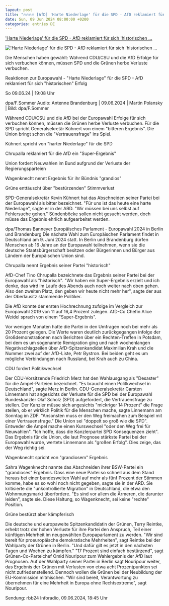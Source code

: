 ```yaml
---
layout: post
title: "🔥🔥🔥🔥 [AfD] 'Harte Niederlage' für die SPD - AfD reklamiert für sich 'historischen ..."
date: Sun, 09 Jun 2024 08:00:00 +0200
categories: entries DE
---
```

['Harte Niederlage' für die SPD - AfD reklamiert für sich 'historischen ...](https://www.rbb24.de/politik/wahl/Europawahl/2024/reaktionen-berlin-brandenburg-ergebnis-europawahl.html)

!['Harte Niederlage' für die SPD - AfD reklamiert für sich 'historischen ...](https://www.rbb24.de/content/dam/rbb/rbb/rbb24/2024/2024_06/dpa-news/kevin-kuehnert.jpg.jpg/size=708x398.jpg)

Die Menschen haben gewählt: Während CDU/CSU und die AfD Erfolge für sich verbuchen können, müssen SPD und die Grünen herbe Verluste verbuchen.

Reaktionen zur Europawahl - "Harte Niederlage" für die SPD - AfD reklamiert für sich "historischen" Erfolg

So 09.06.24 | 19:08 Uhr

dpa/F.Sommer Audio: Antenne Brandenburg | 09.06.2024 | Martin Polansky | Bild: dpa/F.Sommer

Während CDU/CSU und die AfD bei der Europawahl Erfolge für sich verbuchen können, müssen die Grünen herbe Verluste verbuchen. Für die SPD spricht Generalsekretär Kühnert von einem "bitteren Ergebnis". Die Union bringt schon die "Vertrauensfrage" ins Spiel.

Kühnert spricht von "harter Niederlage" für die SPD

Chrupalla reklamiert für die AfD ein "Super-Ergebnis"

Union fordert Neuwahlen im Bund aufgrund der Verluste der Regierungsparteien

Wagenknecht nennt Ergebnis für ihr Bündnis "grandios"

Grüne enttäuscht über "bestürzenden" Stimmverlust



SPD-Generalsekretär Kevin Kühnert hat das Abschneiden seiner Partei bei der Europawahl als bitter bezeichnet. "Für uns ist das heute eine harte Niederlage", sagte er in der ARD. "Wir müssen bei uns selbst auf Fehlersuche gehen." Sündenböcke sollen nicht gesucht werden, doch müsse das Ergebnis ehrlich aufgearbeitet werden.

dpa/Thomas Banneyer Europäisches Parlament - Europawahl 2024 in Berlin und Brandenburg Die nächste Wahl zum Europäischen Parlament findet in Deutschland am 9. Juni 2024 statt. In Berlin und Brandenburg dürfen Menschen ab 16 Jahre an der Europawahl teilnehmen, wenn sie die deutsche Staatsbürgerschaft besitzen oder Bürgerinnen und Bürger aus Ländern der Europäischen Union sind.

Chrupalla nennt Ergebnis seiner Partei "historisch"

AfD-Chef Tino Chrupalla bezeichnete das Ergebnis seiner Partei bei der Europawahl als "historisch". "Wir haben ein Super-Ergebnis erzielt und ich denke, das wird im Laufe des Abends auch noch weiter nach oben gehen. Also den zweiten Platz, den geben wir heute nicht mehr her", sagte der aus der Oberlausitz stammende Politiker.



Die AfD konnte der ersten Hochrechnung zufolge im Vergleich zur Europawahl 2019 von 11 auf 16,4 Prozent zulegen. AfD-Co Chefin Alice Weidel sprach von einem "Super-Ergebnis".



Vor wenigen Monaten hatte die Partei in den Umfragen noch bei mehr als 20 Prozent gelegen. Die Werte waren deutlich zurückgegangen infolge der Großdemonstrationen nach Berichten über ein Rechten-Treffen in Potsdam, bei dem es um sogenannte Remigration ging und nach wochenlangen Negativschlagzeilen über AfD-Spitzenkandidat Maximilian Krah und die Nummer zwei auf der AfD-Liste, Petr Bystron. Bei beiden geht es um mögliche Verbindungen nach Russland, bei Krah auch zu China.

CDU fordert Politikwechsel

Der CDU-Vorsitzende Friedrich Merz hat den Wahlausgang als "Desaster" für die Ampel-Parteien bezeichnet. "Es braucht einen Politkwechsel in Deutschland", sagte Merz in Berlin. CDU-Generalsekretär Carsten Linnemann hat angesichts der Verluste für die SPD bei der Europawahl Bundeskanzler Olaf Scholz (SPD) aufgefordert, die Vertrauensfrage zu stellen. Der Kanzler müsse sich angesichts "mickriger 14 Prozent" die Frage stellen, ob er wirklich Politik für die Menschen mache, sagte Linnemann am Sonntag im ZDF. "Ansonsten muss er den Weg freimachen zum Beispiel mit einer Vertrauensfrage." Die Union sei "doppelt so groß wie die SPD". Entweder die Ampel mache einen Kurswechsel "oder den Weg frei für Neuwahlen". "Ich hoffe, dass die Kanzlerpartei SPD Konsequenzen zieht". Das Ergebnis für die Union, die laut Prognose stärkste Partei bei der Europawahl wurde, wertete Linnemann als "großen Erfolg". Dies zeige, das der Weg richtig sei.

Wagenknecht spricht von "grandiosem" Ergebnis

Sahra Wagenknecht nannte das Abschneiden ihrer BSW-Partei ein "grandioses" Ergebnis. Dass eine neue Partei so schnell aus dem Stand heraus bei einer bundesweiten Wahl auf mehr als fünf Prozent der Stimmen komme, habe es so wohl noch nicht gegeben, sagte sie in der ARD. Sie kritisierte die "unkontrollierte Migration" in Deutschland, die etwa den Wohnmungsmarkt überfordere. "Es sind vor allem die Ärmeren, die darunter leiden", sagte sie. Diese Haltung, so Wagenknecht, sei keine "rechte" Position.



Grüne bestürzt aber kämpferisch

Die deutsche und europaweite Spitzenkandidatin der Grünen, Terry Reintke, erhebt trotz der hohen Verluste für ihre Partei den Anspruch, Teil einer künftigen Mehrheit im neugewählten Europaparlament zu werden. "Wir sind bereit für proeuropäische demokratische Mehrheiten", sagt Reintke bei der Wahlparty der Grünen in Berlin. "Und dafür gilt es jetzt in den nächsten Tagen und Wochen zu kämpfen." "17 Prozent sind einfach bestürzend", sagt Grünen-Co-Parteichef Omid Nouripour zum Wahlergebnis der AfD laut Prognosen. Auf der Wahlparty seiner Partei in Berlin sagt Nouripour weiter, das Ergebnis der Grünen mit Verlusten von etwa acht Prozentpunkten sei nicht zufriedenstellend. Dennoch wollen die Grünen bei der Neubildung der EU-Kommission mitmischen. "Wir sind bereit, Verantwortung zu übernehmen für eine Mehrheit in Europa ohne Rechtsextreme", sagt Nouripour.

Sendung: rbb24 Inforadio, 09.06.2024, 18:45 Uhr

